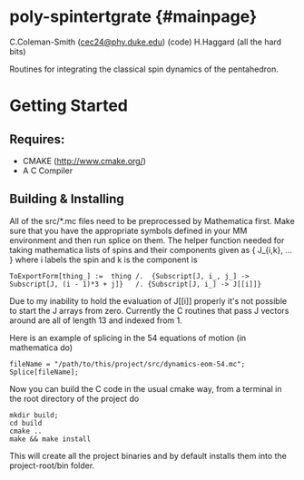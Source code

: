 poly-spintertgrate {#mainpage}
=========
C.Coleman-Smith (cec24@phy.duke.edu) (code)
H.Haggard (all the hard bits)

Routines for integrating the classical spin dynamics of the pentahedron.

# Getting Started

## Requires:

* CMAKE (http://www.cmake.org/)
* A C Compiler

## Building & Installing

All of the src/*.mc files need to be preprocessed by Mathematica first. Make sure that you have the
appropriate symbols defined in your MM environment and then run splice on them. The helper function needed for
taking mathematica lists of spins and their components given as { J_{i,k}, ... } where i labels the spin and k
is the component is

    ToExportForm[thing_] :=  thing /.  {Subscript[J, i_, j_] -> Subscript[J, (i - 1)*3 + j]}   /. {Subscript[J, i_] -> J[[i]]}

Due to my inability to hold the evaluation of J[[i]] properly it's not possible to start the J arrays from
zero. Currently the C routines that pass J vectors around are all of length 13 and indexed from 1. 

Here is an example of splicing in the 54 equations of motion (in mathematica do)

    fileName = "/path/to/this/project/src/dynamics-eom-54.mc";
    Splice[fileName];
    
Now you can build the C code in the usual cmake way, from a terminal in the root directory of the project do

    mkdir build;
    cd build
    cmake ..
    make && make install

This will create all the project binaries and by default installs them into the project-root/bin folder. 

